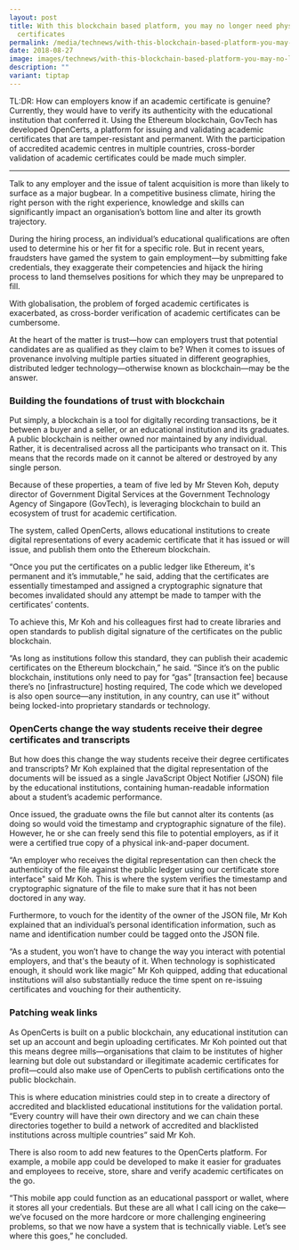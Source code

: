 ```yaml
---
layout: post
title: With this blockchain based platform, you may no longer need physical
  certificates
permalink: /media/technews/with-this-blockchain-based-platform-you-may-no-longer-need-physical-certificates/
date: 2018-08-27
image: images/technews/with-this-blockchain-based-platform-you-may-no-longer-need-physical-certificates-part-1.png
description: ""
variant: tiptap
---
```

<p>TL:DR: How can employers know if an academic certificate is genuine? Currently,
they would have to verify its authenticity with the educational institution
that conferred it. Using the Ethereum blockchain, GovTech has developed
OpenCerts, a platform for issuing and validating academic certificates
that are tamper-resistant and permanent. With the participation of accredited
academic centres in multiple countries, cross-border validation of academic
certificates could be made much simpler.</p>
<hr>
<p>Talk to any employer and the issue of talent acquisition is more than
likely to surface as a major bugbear. In a competitive business climate,
hiring the right person with the right experience, knowledge and skills
can significantly impact an organisation’s bottom line and alter its growth
trajectory.</p>
<p>During the hiring process, an individual’s educational qualifications
are often used to determine his or her fit for a specific role. But in
recent years, fraudsters have gamed the system to gain employment—by submitting
fake credentials, they exaggerate their competencies and hijack the hiring
process to land themselves positions for which they may be unprepared to
fill.</p>
<p>With globalisation, the problem of forged academic certificates is exacerbated,
as cross-border verification of academic certificates can be cumbersome.</p>
<p>At the heart of the matter is trust—how can employers trust that potential
candidates are as qualified as they claim to be? When it comes to issues
of provenance involving multiple parties situated in different geographies,
distributed ledger technology—otherwise known as blockchain—may be the
answer.</p>
<h3>Building the foundations of trust with blockchain</h3>
<p>Put simply, a blockchain is a tool for digitally recording transactions,
be it between a buyer and a seller, or an educational institution and its
graduates. A public blockchain is neither owned nor maintained by any individual.
Rather, it is decentralised across all the participants who transact on
it. This means that the records made on it cannot be altered or destroyed
by any single person.</p>
<p>Because of these properties, a team of five led by Mr Steven Koh, deputy
director of Government Digital Services at the Government Technology Agency
of Singapore (GovTech), is leveraging blockchain to build an ecosystem
of trust for academic certification.</p>
<p>The system, called OpenCerts, allows educational institutions to create
digital representations of every academic certificate that it has issued
or will issue, and publish them onto the Ethereum blockchain.</p>
<p>“Once you put the certificates on a public ledger like Ethereum, it's
permanent and it’s immutable,” he said, adding that the certificates are
essentially timestamped and assigned a cryptographic signature that becomes
invalidated should any attempt be made to tamper with the certificates’
contents.</p>
<p>To achieve this, Mr Koh and his colleagues first had to create libraries
and open standards to publish digital signature of the certificates on
the public blockchain.</p>
<p>“As long as institutions follow this standard, they can publish their
academic certificates on the Ethereum blockchain,” he said. “Since it’s
on the public blockchain, institutions only need to pay for “gas” [transaction
fee] because there’s no [infrastructure] hosting required, The code which
we developed is also open source—any institution, in any country, can use
it” without being locked-into proprietary standards or technology.</p>
<h3>OpenCerts change the way students receive their degree certificates and transcripts</h3>
<p>But how does this change the way students receive their degree certificates
and transcripts? Mr Koh explained that the digital representation of the
documents will be issued as a single JavaScript Object Notifier (JSON)
file by the educational institutions, containing human-readable information
about a student’s academic performance.</p>
<p>Once issued, the graduate owns the file but cannot alter its contents
(as doing so would void the timestamp and cryptographic signature of the
file). However, he or she can freely send this file to potential employers,
as if it were a certified true copy of a physical ink-and-paper document.</p>
<p>“An employer who receives the digital representation can then check the
authenticity of the file against the public ledger using our certificate
store interface" said Mr Koh. This is where the system verifies the timestamp
and cryptographic signature of the file to make sure that it has not been
doctored in any way.</p>
<p>Furthermore, to vouch for the identity of the owner of the JSON file,
Mr Koh explained that an individual’s personal identification information,
such as name and identification number could be tagged onto the JSON file.</p>
<p>“As a student, you won’t have to change the way you interact with potential
employers, and that's the beauty of it. When technology is sophisticated
enough, it should work like magic” Mr Koh quipped, adding that educational
institutions will also substantially reduce the time spent on re-issuing
certificates and vouching for their authenticity.</p>
<h3>Patching weak links</h3>
<p>As OpenCerts is built on a public blockchain, any educational institution
can set up an account and begin uploading certificates. Mr Koh pointed
out that this means degree mills—organisations that claim to be institutes
of higher learning but dole out substandard or illegitimate academic certificates
for profit—could also make use of OpenCerts to publish certifications onto
the public blockchain.</p>
<p>This is where education ministries could step in to create a directory
of accredited and blacklisted educational institutions for the validation
portal. “Every country will have their own directory and we can chain these
directories together to build a network of accredited and blacklisted institutions
across multiple countries” said Mr Koh.</p>
<p>There is also room to add new features to the OpenCerts platform. For
example, a mobile app could be developed to make it easier for graduates
and employees to receive, store, share and verify academic certificates
on the go.</p>
<p>“This mobile app could function as an educational passport or wallet,
where it stores all your credentials. But these are all what I call icing
on the cake—we’ve focused on the more hardcore or more challenging engineering
problems, so that we now have a system that is technically viable. Let’s
see where this goes,” he concluded.</p>
<p></p>